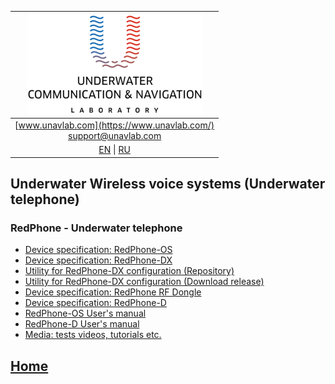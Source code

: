 | ![logo](/documentation/sm_logo.png) |
| :---: |
| [www.unavlab.com](https://www.unavlab.com/) <br/> [support@unavlab.com](mailto:support@unavlab.com) |
| [EN](underwater_wireless_voice_systems_en.md) \| [RU](underwater_wireless_voice_systems_ru.md) |

## Underwater Wireless voice systems (Underwater telephone)
### RedPhone - Underwater telephone
* [Device specification: RedPhone-OS](/documentation/EN/RedPhone/RedPhone_OS_Specification_en.md)
* [Device specification: RedPhone-DX](/documentation/EN/RedPhone/RedPhone_DX_Specification_en.md)  
* [Utility for RedPhone-DX configuration (Repository)](https://github.com/ucnl/RedPhoneDXConfig)
* [Utility for RedPhone-DX configuration (Download release)](https://github.com/ucnl/RedPhoneDXConfig/releases/download/1.0/RedPhoneDXConfig.zip)
* [Device specification: RedPhone RF Dongle](/documentation/EN/RedPhone/RedPhone_RF_Dongle_Specification_en.md)
* [Device specification: RedPhone-D](/documentation/EN/RedPhone/RedPhone_Specification_en.md)  
* [RedPhone-OS User's manual](/documentation/EN/RedPhone/RedPhone_OS_Users_manual_en.md)
* [RedPhone-D User's manual](/documentation/EN/RedPhone/RedPhone_Users_Manual_en.md)
* [Media: tests videos, tutorials etc.](/documentation/EN/RedPhone/media.md)

## [Home](README.md)
